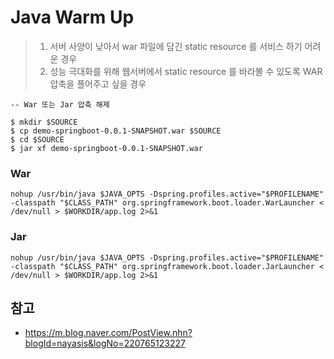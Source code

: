 # Java Warm Up

> 1. 서버 사양이 낮아서 war 파일에 담긴 static resource 를 서비스 하기 어려운 경우
> 2. 성능 극대화를 위해 웹서버에서 static resource 를 바라볼 수 있도록 WAR 압축을 플어주고 싶을 경우

```
-- War 또는 Jar 압축 해제

$ mkdir $SOURCE
$ cp demo-springboot-0.0.1-SNAPSHOT.war $SOURCE
$ cd $SOURCE
$ jar xf demo-springboot-0.0.1-SNAPSHOT.war
```

### War
```
nohup /usr/bin/java $JAVA_OPTS -Dspring.profiles.active="$PROFILENAME" -classpath "$CLASS_PATH" org.springframework.boot.loader.WarLauncher < /dev/null > $WORKDIR/app.log 2>&1
```
### Jar
```
nohup /usr/bin/java $JAVA_OPTS -Dspring.profiles.active="$PROFILENAME" -classpath "$CLASS_PATH" org.springframework.boot.loader.JarLauncher < /dev/null > $WORKDIR/app.log 2>&1
```

## 참고
* https://m.blog.naver.com/PostView.nhn?blogId=nayasis&logNo=220765123227
